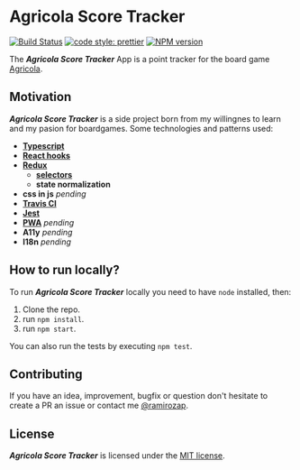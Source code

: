# Agricola Score Tracker

[![Build Status](https://travis-ci.com/ramirozap/agricola-score.svg?branch=master&style=flat-square)](https://travis-ci.com/ramirozap/agricola-score)
[![code style: prettier](https://img.shields.io/badge/code_style-prettier-ff69b4.svg?style=flat-square)](https://github.com/prettier/prettier)
[![NPM version](https://img.shields.io/npm/v/eslint.svg?style=flat-square)](https://www.npmjs.com/package/eslint)

The **_Agricola Score Tracker_** App is a point tracker for the board game [Agricola](https://boardgamegeek.com/boardgame/31260/agricola).

## Motivation

**_Agricola Score Tracker_** is a side project born from my willingnes to learn and my pasion for boardgames. Some technologies and patterns used:

- [**Typescript**](https://www.typescriptlang.org/)
- [**React hooks**](https://reactjs.org/docs/hooks-reference.html)
- [**Redux**](https://redux.js.org/)
  - [**selectors**](https://github.com/reduxjs/reselect)
  - **state normalization**
- **css in js** _pending_
- [**Travis CI**](https://github.com/reduxjs/reselect)
- [**Jest**](https://jestjs.io/)
- [**PWA**](https://developers.google.com/web/progressive-web-apps/) _pending_
- **A11y** _pending_
- **I18n** _pending_

## How to run locally?

To run **_Agricola Score Tracker_** locally you need to have `node` installed, then:

1. Clone the repo.
2. run `npm install`.
3. run `npm start`.

You can also run the tests by executing `npm test`.

## Contributing

If you have an idea, improvement, bugfix or question don't hesitate to create a PR an issue or contact me [@ramirozap](https://twitter.com/ramirozap).

## License

**_Agricola Score Tracker_** is licensed under the [MIT license](LICENSE).
